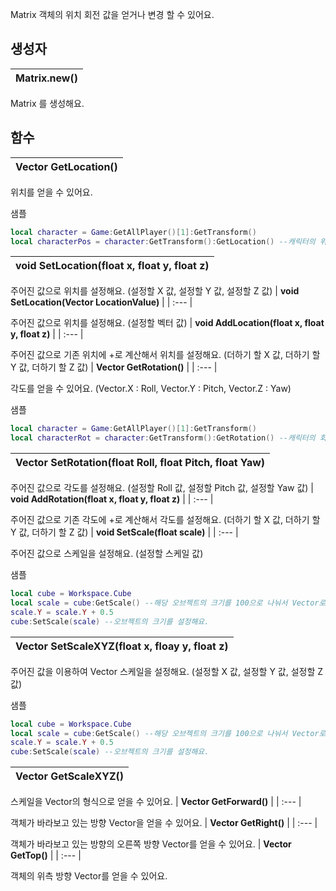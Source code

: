 
Matrix 객체의 위치 회전 값을 얻거나 변경 할 수 있어요. 
## **생성자**

| **Matrix.new()** |
| :--- |

Matrix 를 생성해요. 
## **함수**

| **Vector GetLocation()** |
| :--- |

위치를 얻을 수 있어요. 

샘플 

```lua
local character = Game:GetAllPlayer()[1]:GetTransform()
local characterPos = character:GetTransform():GetLocation() --캐릭터의 위치값을 Vector로 반환해요.
```
| **void SetLocation(float x, float y, float z)** |
| :--- |

주어진 값으로 위치를 설정해요. (설정할 X 값, 설정할 Y 값, 설정할 Z 값) 
| **void SetLocation(Vector LocationValue)** |
| :--- |

주어진 값으로 위치를 설정해요. (설정할 벡터 값) 
| **void AddLocation(float x, float y, float z)** |
| :--- |

주어진 값으로 기존 위치에 +로 계산해서 위치를 설정해요. (더하기 할 X 값, 더하기 할 Y 값, 더하기 할 Z 값) 
| **Vector GetRotation()** |
| :--- |

각도를 얻을 수 있어요. (Vector.X : Roll, Vector.Y : Pitch, Vector.Z : Yaw) 

샘플 

```lua
local character = Game:GetAllPlayer()[1]:GetTransform()
local characterRot = character:GetTransform():GetRotation() --캐릭터의 회전값을 Vector로 반환해요.
```
| **Vector SetRotation(float Roll, float Pitch, float Yaw)** |
| :--- |

주어진 값으로 각도를 설정해요. (설정할 Roll 값, 설정할 Pitch 값, 설정할 Yaw 값) 
| **void AddRotation(float x, float y, float z)** |
| :--- |

주어진 값으로 기존 각도에 +로 계산해서 각도를 설정해요. (더하기 할 X 값, 더하기 할 Y 값, 더하기 할 Z 값) 
| **void SetScale(float scale)** |
| :--- |

주어진 값으로 스케일을 설정해요. (설정할 스케일 값) 

샘플 

```lua
local cube = Workspace.Cube
local scale = cube:GetScale() --해당 오브젝트의 크기를 100으로 나눠서 Vector로 반환해요.(예를 들어 x값이 100이면 1로 반한돼요.)
scale.Y = scale.Y + 0.5
cube:SetScale(scale) --오브젝트의 크기를 설정해요.
```
| **Vector SetScaleXYZ(float x, floay y, float z)** |
| :--- |

주어진 값을 이용하여 Vector 스케일을 설정해요. (설정할 X 값, 설정할 Y 값, 설정할 Z 값) 

샘플 

```lua
local cube = Workspace.Cube
local scale = cube:GetScale() --해당 오브젝트의 크기를 100으로 나눠서 Vector로 반환해요.(예를 들어 x값이 100이면 1로 반한돼요.)
scale.Y = scale.Y + 0.5
cube:SetScale(scale) --오브젝트의 크기를 설정해요.
```
| **Vector GetScaleXYZ()** |
| :--- |

스케일을 Vector의 형식으로 얻을 수 있어요. 
| **Vector GetForward()** |
| :--- |

객체가 바라보고 있는 방향 Vector을 얻을 수 있어요. 
| **Vector GetRight()** |
| :--- |

객체가 바라보고 있는 방향의 오른쪽 방향 Vector를 얻을 수 있어요. 
| **Vector GetTop()** |
| :--- |

객체의 위측 방향 Vector를 얻을 수 있어요. 
